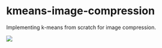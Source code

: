 # kmeans-image-compression
Implementing k-means from scratch for image compression.

![]('https://github.com/amtan20/kmeans-image-compression/blob/main/images/sprinkles_quantized_images.jpg')
